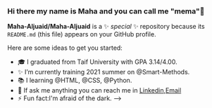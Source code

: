 ### Hi there my name is Maha and you can call me "mema":heart_decoration:


**Maha-Aljuaid/Maha-Aljuaid** is a ✨ _special_ ✨ repository because its `README.md` (this file) appears on your GitHub profile.

Here are some ideas to get you started:

- :mortar_board: I graduated from Taif University with GPA 3.14/4.00.
- :sparkles: I’m currently training 2021 summer on @Smart-Methods.
- :books: I learning @HTML, @CSS, @Python.
- 💬 If ask me anything you can reach me in [Linkedin](https://www.linkedin.com/in/maha-aljuaid/),[Email](mahaaljuaid96@gmail.com)
- ⚡ Fun fact:I'm afraid of the dark.
-->
